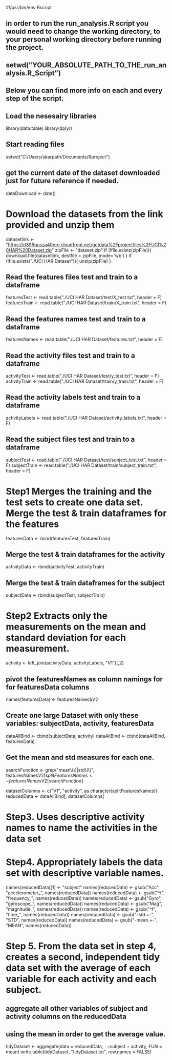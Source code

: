 #!/usr/bin/env Rscript


## in order to run the run_analysis.R script you would need to change the working directory, to your personal working directory before running the project. 
## setwd("YOUR_ABSOLUTE_PATH_TO_THE_run_analysis.R_Script")


## Below you can find more info on each and every step of the script. 

## Load the nesesairy libraries
library(data.table)
library(dplyr)


## Start reading files
setwd("C:/Users/skarpath/Documents/Rproject")

## get the current date of the dataset downloaded just for future reference if needed. 
dateDownload <- date()

# Download the datasets from the link provided and unzip them
datasetlink <- "https://d396qusza40orc.cloudfront.net/getdata%2Fprojectfiles%2FUCI%20HAR%20Dataset.zip"
zipFile <- "dataset.zip"
if (!file.exists(zipFile)){
  download.file(datasetlink, destfile = zipFile, mode='wb')
}
if (!file.exists("./UCI HAR Dataset")){
  unzip(zipFile)
}

## Read the features files test and train to a dataframe
featuresTest <- read.table("./UCI HAR Dataset/test/X_test.txt", header = F)
featuresTrain <- read.table("./UCI HAR Dataset/train/X_train.txt", header = F)

## Read the features names test and train to a dataframe
featuresNames <- read.table("./UCI HAR Dataset/features.txt", header = F)

## Read the activity files test and train to a dataframe
activityTest <- read.table("./UCI HAR Dataset/test/y_test.txt", header = F)
activityTrain <- read.table("./UCI HAR Dataset/train/y_train.txt", header = F)

## Read the activity labels test and train to a dataframe
activityLabels <- read.table("./UCI HAR Dataset/activity_labels.txt", header = F)

## Read the subject files test and train to a dataframe
subjectTest <- read.table("./UCI HAR Dataset/test/subject_test.txt", header = F)
subjectTrain <- read.table("./UCI HAR Dataset/train/subject_train.txt", header = F)

# Step1 Merges the training and the test sets to create one data set. Merge the test & train dataframes for the features 
featuresData <- rbind(featuresTest, featuresTrain)

## Merge the test & train dataframes for the activity 
activityData <- rbind(activityTest, activityTrain)

## Merge the test & train dataframes for the subject 
subjectData <- rbind(subjectTest, subjectTrain)

# Step2 Extracts only the measurements on the mean and standard deviation for each measurement. 

activity <- left_join(activityData, activityLabels, "V1")[,2]

## pivot the featuresNames as column namings for for featuresData columns 
names(featuresData) <- featuresNames$V2

## Create one large Dataset with only these variables: subjectData,  activity,  featuresData
dataAllBind <- cbind(subjectData, activity)
dataAllBind <- cbind(dataAllBind, featuresData)

## Get the mean and std measures for each one.
searchFunction <- grep("mean\\(\\)|std\\(\\)", featuresNames$V2)
splitFeaturesNames <- featuresNames$V2[searchFunction]

datasetColumns <- c("V1", "activity", as.character(splitFeaturesNames))
reducedData <- dataAllBind[, datasetColumns]


# Step3. Uses descriptive activity names to name the activities in the data set
# Step4. Appropriately labels the data set with descriptive variable names. 
names(reducedData)[1] <- "subject"
names(reducedData) <- gsub("Acc", "accelerometer_", names(reducedData))
names(reducedData) <- gsub("^f", "frequency_", names(reducedData))
names(reducedData) <- gsub("Gyro", "gyroscope_", names(reducedData))
names(reducedData) <- gsub("Mag", "magnitude_", names(reducedData))
names(reducedData) <- gsub("^t", "time_", names(reducedData))
names(reducedData) <- gsub("-std.+-", "STD", names(reducedData))
names(reducedData) <- gsub("-mean.+-", "MEAN", names(reducedData))



# Step 5. From the data set in step 4, creates a second, independent tidy data set with the average of each variable for each activity and each subject.

## aggregate all other variables of subject and activity columns on the reducedData
## using the mean in order to get the average value. 
tidyDataset <- aggregate(data = reducedData, . ~subject + activity, FUN = mean)
write.table(tidyDataset, "tidyDataset.txt", row.names = FALSE)
